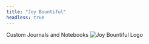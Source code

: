 ```yaml
---
title: "Joy Bountiful"
headless: true
---
```


Custom Journals and Notebooks
![Joy Bountiful Logo](/img/Joy_Bountiful-small.png)
